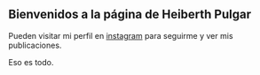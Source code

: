 ## Bienvenidos a la página de Heiberth Pulgar

Pueden visitar mi perfil en [instagram](https://www.instagram.com/heiberthp/) para seguirme y ver mis publicaciones.

Eso es todo.

